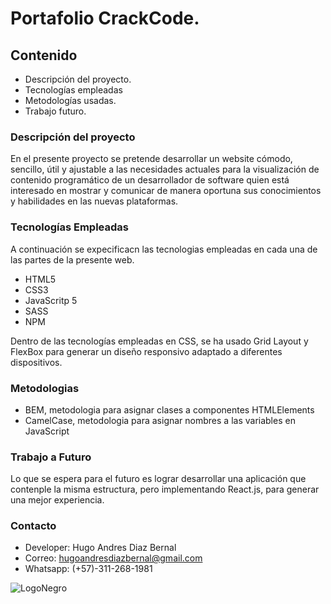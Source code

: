 # Portafolio CrackCode.
## Contenido
- Descripción del proyecto.
- Tecnologías empleadas
- Metodologías usadas.
- Trabajo futuro.

### Descripción del proyecto
En el presente proyecto se pretende desarrollar un website cómodo, sencillo, útil y ajustable a las necesidades actuales para la visualización de contenido programático de un desarrollador de software quien está interesado en mostrar y comunicar de manera oportuna sus conocimientos y habilidades en las nuevas plataformas.

### Tecnologías Empleadas
A continuación se expecificacn las tecnologias empleadas en cada una de las partes de la presente web.

- HTML5
- CSS3
- JavaScritp 5
- SASS
- NPM

Dentro de las tecnologías empleadas en CSS, se ha usado Grid Layout y FlexBox para generar un diseño responsivo adaptado a diferentes dispositivos.

### Metodologias
- BEM, metodologia para asignar clases a componentes HTMLElements
- CamelCase, metodologia para asignar nombres a las variables en JavaScript

### Trabajo a Futuro
Lo que se espera para el futuro es lograr desarrollar una aplicación que contenple la misma estructura, pero implementando React.js, para generar una mejor experiencia.

### Contacto
- Developer: Hugo Andres Diaz Bernal
- Correo: hugoandresdiazbernal@gmail.com
- Whatsapp: (+57)-311-268-1981


![LogoNegro](https://user-images.githubusercontent.com/57742000/84520383-1de8ef00-ac99-11ea-8c11-ae9021d35891.png)

